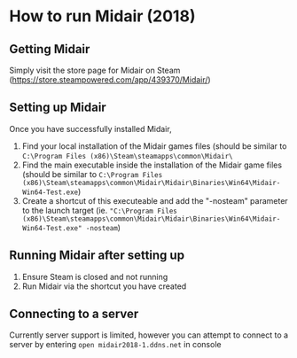 # How to run Midair (2018)

## Getting Midair
Simply visit the store page for Midair on Steam (https://store.steampowered.com/app/439370/Midair/)

## Setting up Midair
Once you have successfully installed Midair,
1. Find your local installation of the Midair games files (should be similar to `C:\Program Files (x86)\Steam\steamapps\common\Midair\`
2. Find the main executable inside the installation of the Midair game files (should be similar to `C:\Program Files (x86)\Steam\steamapps\common\Midair\Midair\Binaries\Win64\Midair-Win64-Test.exe`)
3. Create a shortcut of this executeable and add the "-nosteam" parameter to the launch target (ie. `"C:\Program Files (x86)\Steam\steamapps\common\Midair\Midair\Binaries\Win64\Midair-Win64-Test.exe" -nosteam`)

## Running Midair after setting up
1. Ensure Steam is closed and not running
2. Run Midair via the shortcut you have created

## Connecting to a server
Currently server support is limited, however you can attempt to connect to a server by entering `open midair2018-1.ddns.net` in console
